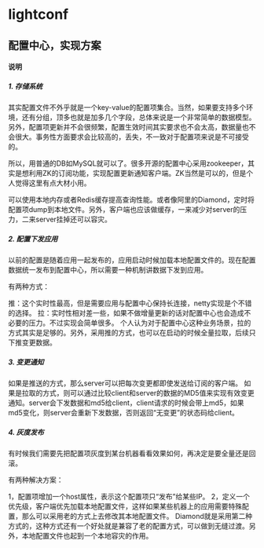 # lightconf
## 配置中心，实现方案

#### 说明

##### 1. 存储系统

其实配置文件不外乎就是一个key-value的配置项集合。当然，如果要支持多个环境，还有分组，顶多也就是加多几个字段，总体来说是一个非常简单的数据模型。另外，配置项更新并不会很频繁，配置生效时间其实要求也不会太高，数据量也不会很大。事务性方面要求会比较高的，丢失，不一致对于配置项来说是不可接受的。

所以，用普通的DB如MySQL就可以了。很多开源的配置中心采用zookeeper，其实是想利用ZK的订阅功能，实现配置更新通知客户端。ZK当然是可以的，但是个人觉得这里有点大材小用。

可以使用本地内存或者Redis缓存提高查询性能。或者像阿里的Diamond，定时将配置项dump到本地文件。另外，客户端也应该做缓存，一来减少对server的压力，二来server挂掉还可以容灾。

##### 2. 配置下发应用

以前的配置是随着应用一起发布的，应用启动时候加载本地配置文件的。现在配置数据统一发布到配置中心，所以需要一种机制讲数据下发到应用。

有两种方式：

推：这个实时性最高，但是需要应用与配置中心保持长连接，netty实现是个不错的选择。
拉：实时性相对差一些，如果不做增量更新的话对配置中心也会造成不必要的压力。不过实现会简单很多。
个人认为对于配置中心这种业务场景，拉的方式其实是足够的。另外，采用推的方式，也可以在启动的时候全量拉取，后续只下推变更数据。

##### 3. 变更通知

如果是推送的方式，那么server可以把每次变更都即使发送给订阅的客户端。 如果是拉取的方式，则可以通过比较client和server的数据的MD5值来实现有效变更通知。server会下发数据和md5给client，client请求的时候会带上md5，如果md5变化，则server会重新下发数据，否则返回“无变更”的状态码给client。

##### 4. 灰度发布

有时候我们需要先把配置项灰度到某台机器看看效果如何，再决定是要全量还是回滚。

有两种解决方案：

1，配置项增加一个host属性，表示这个配置项只“发布”给某些IP。
2，定义一个优先级，客户端优先加载本地配置文件，这样如果某些机器上的应用需要特殊配置，那么可以采用老的方式上去修改其本地配置文件。
Diamond就是采用第二种方式的，这种方式还有一个好处就是兼容了老的配置方式，可以做到无缝过渡。另外，本地配置文件也起到一个本地容灾的作用。